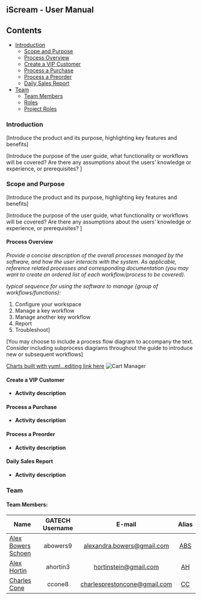## **iScream - User Manual**

Contents
-----------------
- [Introduction](#introduction)
  - [Scope and Purpose](#scope-and-purpose)
  - [Process Overview](#process-overview)
  - [Create a VIP Customer](#Create-a-VIP-Customer)
  - [Process a Purchase](#Process-a-Purchase)
  - [Process a Preorder](#Process-a-Preorder)
  - [Daily Sales Report](#Daily-Sales-Report)
- [Team](#team)
  - [Team Members](#team-members)
  - [Roles](#roles)
  - [Project Roles](#project-roles)



### Introduction

[Introduce the product and its purpose, highlighting key features and benefits]

[Introduce the purpose of the user guide, what functionality or workflows will be covered? Are there any assumptions about the users’ knowledge or experience, or prerequisites? ]


### Scope and Purpose
[Introduce the product and its purpose, highlighting key features and benefits]

[Introduce the purpose of the user guide, what functionality or workflows will be covered? Are there any assumptions about the users’ knowledge or experience, or prerequisites? ]

#### Process Overview

_Provide a concise description of the overall processes managed by the software, and how the user interacts with the system. As applicable, reference related processes and corresponding documentation (you may want to create an ordered list of each workflow/process to be covered)._

_typical sequence for using the software to manage {group of workflows/functions}:_
1.	Configure your workspace
2.	Manage a key workflow
3.	Manage another key workflow
4.	Report
5.	Troubleshoot]

[You may choose to include a process flow diagram to accompany the text. Consider including subprocess diagrams throughout the guide to introduce new or subsequent workflows]

[Charts built with yuml...editing link here](http://yuml.me/edit/26df9b41)
![Cart Manager](http://yuml.me/26df9b41)

#### Create a VIP Customer 

- **Activity description** 

#### Process a Purchase

- **Activity description** 

#### Process a Preorder

- **Activity description** 
 
#### Daily Sales Report

- **Activity description** 


### Team

#### Team Members:

| Name  				| GATECH Username		| E-mail						| Alias |
| --------------------- |:---------------------:|:-----------------------------:|:-----:| 
| [Alex Bowers Schoen](http://github.com/bowersaa )  	| abowers9				| alexandra.bowers@gmail.com 	| [ABS](http://github.com/bowersaa )   |
| [Alex Hortin](http://github.com/hortinstein) 	 		| ahortin3				| hortinstein@gmail.com  		| [AH](http://github.com/hortinstein )    |
| [Charles Cone](http://github.com/ccone8)  	 		| ccone8		        | charlesprestoncone@gmail.com  | [CC](http://github.com/ccone8 )    |
